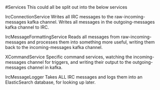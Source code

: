 #Services
This could all be split out into the below services

IrcConnectionService
  Writes all IRC messages to the raw-incoming-messages kafka channel.
  Writes all messages in the outgoing-messages kafka channel to IRC.

IrcMessageFormattingService
  Reads all messages from raw-incoming-messages and processes them into
  something more useful, writing them back to the incoming-messages kafka
  channel.

XCommandService
  Specific command services, watching the incoming-messages channel for triggers,
  and writing their output to the outgoing-messages channel in kafka.

IrcMessageLogger
  Takes ALL IRC messages and logs them into an ElasticSearch database, for
  looking up later.
